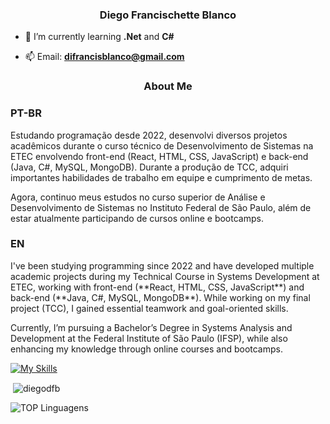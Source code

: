 <h3 align="center">Diego Francischette Blanco</h3>

- 🌱 I’m currently learning **.Net** and **C#**

- 📫 Email: **difrancisblanco@gmail.com**

<h3 align="center">About Me</h3>
<h3>PT-BR</h3>
Estudando programação desde 2022, desenvolvi diversos projetos acadêmicos durante o curso técnico de Desenvolvimento de Sistemas na ETEC envolvendo front-end (React, HTML, CSS, JavaScript) e back-end (Java, C#, MySQL, MongoDB). Durante a produção de TCC, adquiri importantes habilidades de trabalho em equipe e cumprimento de metas.

Agora, continuo meus estudos no curso superior de Análise e Desenvolvimento de Sistemas no Instituto Federal de São Paulo, além de estar atualmente participando de cursos online e bootcamps.


<h3>EN</h3>
I've been studying programming since 2022 and have developed multiple academic projects during my Technical Course in Systems Development at ETEC, working with front-end (**React, HTML, CSS, JavaScript**) and back-end (**Java, C#, MySQL, MongoDB**). While working on my final project (TCC), I gained essential teamwork and goal-oriented skills.

Currently, I’m pursuing a Bachelor’s Degree in Systems Analysis and Development at the Federal Institute of São Paulo (IFSP), while also enhancing my knowledge through online courses and bootcamps.

<p align="left">
</p>

[![My Skills](https://skillicons.dev/icons?i=dotnet,cs,html,css,js,py,react,mysql,mongodb)](https://skillicons.dev)

<p>&nbsp;<img align="center" src="https://github-readme-stats.vercel.app/api?username=diegodfb&show_icons=true&locale=en" alt="diegodfb" /></p>

![TOP Linguagens](https://github-readme-stats.vercel.app/api/top-langs/?username=DiegoDFB&layout=compact&theme=dracula)

